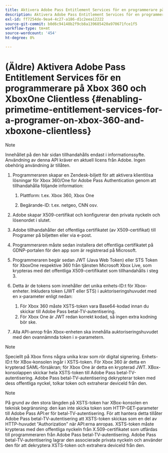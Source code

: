 ```yaml
---
title: Aktivera Adobe Pass Entitlement Services för en programmerare på Xbox 360 och XboxOne ClientCloud
description: Aktivera Adobe Pass Entitlement Services för en programmerare på Xbox 360 och XboxOne ClientCloud
exl-id: ff7254de-9ea4-4c27-a186-d1c2eea12222
source-git-commit: b0d6c94148b2f9cb8a139685420a970671fce1f5
workflow-type: tm+mt
source-wordcount: '454'
ht-degree: 0%

---
```


# (Äldre) Aktivera Adobe Pass Entitlement Services för en programmerare på Xbox 360 och XboxOne Clientless {#enabling-primetime-entitlement-services-for-a-programer-on-xbox-360-and-xboxone-clientless}

>[!NOTE]
>
>Innehållet på den här sidan tillhandahålls endast i informationssyfte. Användning av denna API kräver en aktuell licens från Adobe. Ingen obehörig användning är tillåten.




1. Programmeraren skapar en Zendesk-biljett för att aktivera klientlösa lösningar för Xbox 360/One for Adobe Pass Authentication genom att tillhandahålla följande information:

   1. Plattform: t.ex. Xbox 360, Xbox One

   1. Begärande-ID: t.ex. netgeo, CNN osv.

1. Adobe skapar X509-certifikat och konfigurerar den privata nyckeln och lösenordet i slutet.

1. Adobe tillhandahåller det offentliga certifikatet (av X509-certifikat) till Programer på biljetten eller via e-post.

1. Programmeraren måste sedan installera det offentliga certifikatet på GDNP-portalen för den app som är registrerad på Microsoft.

1. Programmeraren begär sedan JWT (Java Web Token) eller STS Token för XboxOne respektive 360 från tjänsten Microsoft Xbox Live, som krypteras med det offentliga X509-certifikatet som tillhandahålls i steg 3.

1. Detta är de tokens som innehåller det unika enhets-ID:t för Xbox-enheter. Inkludera token (JWT eller STS) i auktoriseringshuvudet med en x-parameter enligt nedan:

   1. För Xbox 360 måste XSTS-token vara Base64-kodad innan du skickar till Adobe Pass betal-TV-autentisering.
   1. För Xbox One är JWT redan korrekt kodad, så ingen extra kodning bör ske.

1. Alla API-anrop från Xbox-enheten ska innehålla auktoriseringshuvudet med den ovannämnda token i x-parametern.



>[!NOTE]
>
>Speciellt på Xbox finns några unika krav som rör digital signering. Enhets-ID:t för XBox-konsolen ingår i XSTS-token.  För Xbox 360 är detta en krypterad SAML-försäkran; för Xbox One är detta en krypterad JWT. XBox-konsolappen skickar hela XSTS-token till Adobe Pass betal-TV-autentisering. Adobe Pass betal-TV-autentisering dekrypterar token med dess offentliga nyckel, tolkar token och extraherar deviceId från den.

>[!NOTE]
>
>På grund av den stora längden på XSTS-token har XBox-konsolen en teknisk begränsning: den kan inte skicka token som HTTP-GET-parameter till Adobe Pass API:er för betal-TV-autentisering. För att hantera detta tillåter Adobe Pass betal-TV-autentisering att XSTS-token skickas som en del av HTTP-huvudet &quot;Authorization&quot; när API:erna anropas. XSTS-token måste krypteras med den offentliga nyckeln från X.509-certifikatet som utfärdas till programmeraren från Adobe Pass betal-TV-autentisering. Adobe Pass betal-TV-autentisering lagrar den associerade privata nyckeln och använder den för att dekryptera XSTS-token och extrahera deviceId från den.
